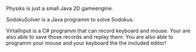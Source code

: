 Physiks is just a small Java 2D gameengine.

SodokuSolver is a Java programm to solve Sodokus.

VirtalInput is a C# programm that can record keyboard and mouse. Your are also able to save those records and replay them. You are also able to programm your mouse and your keyboard the the included editor! 
